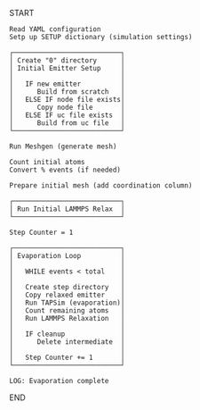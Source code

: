 START

    Read YAML configuration
    Setp up SETUP dictionary (simulation settings)

    ┌───────────────────────────┐
    │ Create "0" directory      │
    │ Initial Emitter Setup     │
    │                           │
    │   IF new emitter          │
    │      Build from scratch   │
    │   ELSE IF node file exists│
    │      Copy node file       │
    │   ELSE IF uc file exists  │
    │      Build from uc file   │
    └───────────────────────────┘

    Run Meshgen (generate mesh)

    Count initial atoms
    Convert % events (if needed)

    Prepare initial mesh (add coordination column)

    ┌───────────────────────────┐
    │ Run Initial LAMMPS Relax  │
    └───────────────────────────┘

    Step Counter = 1

    ┌───────────────────────────┐
    │ Evaporation Loop          │
    │                           │
    │   WHILE events < total    │
    │                           │
    │   Create step directory   │
    │   Copy relaxed emitter    │
    │   Run TAPSim (evaporation)│
    │   Count remaining atoms   │
    │   Run LAMMPS Relaxation   │
    │                           │
    │   IF cleanup              │
    │      Delete intermediate  │
    │                           │
    │   Step Counter += 1       │
    └───────────────────────────┘

    LOG: Evaporation complete

END